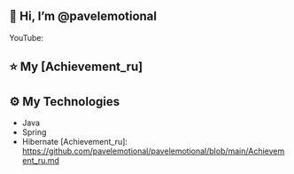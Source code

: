## 👋 Hi, I’m @pavelemotional
YouTube:
## ⭐️ My [Achievement_ru]
## ⚙️ My Technologies
- Java
- Spring
- Hibernate
[Achievement_ru]: <https://github.com/pavelemotional/pavelemotional/blob/main/Achievement_ru.md>

<!---
- 👀 I’m interested in ...
- 🌱 I’m currently learning ...
- 💞️ I’m looking to collaborate on ...
- 📫 How to reach me ...
pavelemotional/pavelemotional is a ✨ special ✨ repository because its `README.md` (this file) appears on your GitHub profile.
You can click the Preview link to take a look at your changes.
--->
